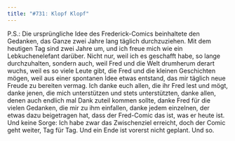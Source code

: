 ```yaml
---
title: "#731: Klopf Klopf"
---
```


P.S.: Die ursprüngliche Idee des Frederick-Comics beinhaltete den Gedanken, das Ganze zwei Jahre lang täglich durchzuziehen. Mit dem heutigen Tag sind zwei Jahre um, und ich freue mich wie ein Lebkuchenelefant darüber. 
Nicht nur, weil ich es geschafft habe, so lange durchzuhalten, sondern auch, weil Fred und die Welt drumherum derart wuchs, weil es so viele Leute gibt, die Fred und die kleinen Geschichten mögen, weil aus einer spontanen Idee etwas entstand, das mir täglich neue Freude zu bereiten vermag.
Ich danke euch allen, die ihr Fred lest und mögt, danke jenen, die mich unterstützen und stets unterstützten, danke allen, denen auch endlich mal Dank zuteil kommen sollte, danke Fred für die vielen Gedanken, die mir zu ihm einfallen, danke jedem einzelnen, der etwas dazu beigetragen hat, dass der Fred-Comic das ist, was er heute ist.
Und keine Sorge: Ich habe zwar das Zwischenziel erreicht, doch der Comic geht weiter, Tag für Tag. Und ein Ende ist vorerst nicht geplant.
Und so.

